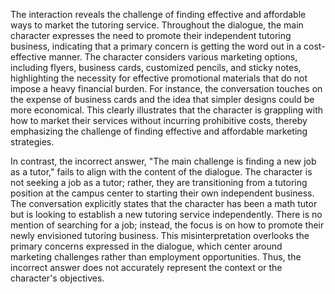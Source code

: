 The interaction reveals the challenge of finding effective and affordable ways to market the tutoring service. Throughout the dialogue, the main character expresses the need to promote their independent tutoring business, indicating that a primary concern is getting the word out in a cost-effective manner. The character considers various marketing options, including flyers, business cards, customized pencils, and sticky notes, highlighting the necessity for effective promotional materials that do not impose a heavy financial burden. For instance, the conversation touches on the expense of business cards and the idea that simpler designs could be more economical. This clearly illustrates that the character is grappling with how to market their services without incurring prohibitive costs, thereby emphasizing the challenge of finding effective and affordable marketing strategies.

In contrast, the incorrect answer, "The main challenge is finding a new job as a tutor," fails to align with the content of the dialogue. The character is not seeking a job as a tutor; rather, they are transitioning from a tutoring position at the campus center to starting their own independent business. The conversation explicitly states that the character has been a math tutor but is looking to establish a new tutoring service independently. There is no mention of searching for a job; instead, the focus is on how to promote their newly envisioned tutoring business. This misinterpretation overlooks the primary concerns expressed in the dialogue, which center around marketing challenges rather than employment opportunities. Thus, the incorrect answer does not accurately represent the context or the character's objectives.